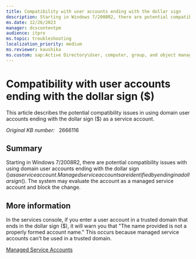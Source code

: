 ```yaml
---
title: Compatibility with user accounts ending with the dollar sign
description: Starting in Windows 7/2008R2, there are potential compatibility issues with using domain user accounts ending with the dollar sign ($).  Managed service accounts are identified by ending in a dollar sign ($) and there can be confusion on a system when setting a service to run under an account that ends with the dollar sign ($).
ms.date: 12/26/2023
manager: dcscontentpm
audience: itpro
ms.topic: troubleshooting
localization_priority: medium
ms.reviewer: kaushika
ms.custom: sap:Active Directory\User, computer, group, and object management, csstroubleshoot
---
```

# Compatibility with user accounts ending with the dollar sign ($)

This article describes the potential compatibility issues in using domain user accounts ending with the dollar sign ($) as a service account.

_Original KB number:_ &nbsp; 2666116

## Summary

Starting in Windows 7/2008R2, there are potential compatibility issues with using domain user accounts ending with the dollar sign ($) as a service account. Managed service accounts are identified by ending in a dollar sign ($). The system may evaluate the account as a managed service account and block the change.

## More information

In the services console, if you enter a user account in a trusted domain that ends in the dollar sign ($), it will warn you that "The name provided is not a properly formed account name." This occurs because managed service accounts can't be used in a trusted domain.

[Managed Service Accounts](https://technet.microsoft.com/library/ff641731%28ws.10%29.aspx)
